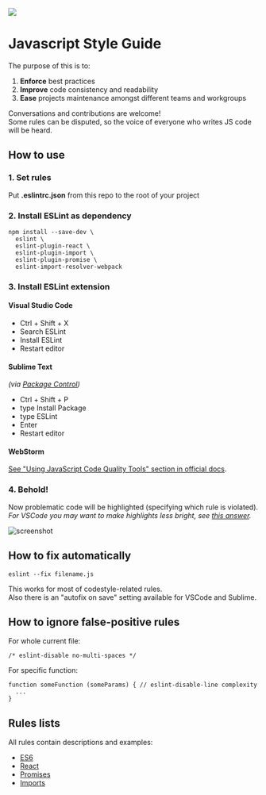 ![](https://www.sealights.io/wp-content/uploads/2017/11/code_quality.png)

# Javascript Style Guide

The purpose of this is to:

1. **Enforce** best practices
2. **Improve** code consistency and readability
3. **Ease** projects maintenance amongst different teams and workgroups

Conversations and contributions are welcome!  
Some rules can be disputed, so the voice of everyone who writes JS code will be heard.


## How to use

### 1. Set rules

Put **.eslintrc.json** from this repo to the root of your project

### 2. Install ESLint as dependency

```
npm install --save-dev \
  eslint \
  eslint-plugin-react \
  eslint-plugin-import \
  eslint-plugin-promise \
  eslint-import-resolver-webpack
```

### 3. Install ESLint extension

#### Visual Studio Code

 - Ctrl + Shift + X
 - Search ESLint
 - Install ESLint
 - Restart editor

#### Sublime Text

*(via [Package Control](https://packagecontrol.io/))*
 - Ctrl + Shift + P
 - type Install Package
 - type ESLint
 - Enter
 - Restart editor

#### WebStorm

[See "Using JavaScript Code Quality Tools" section in official docs](https://www.jetbrains.com/help/webstorm/2016.1/using-javascript-code-quality-tools.html?origin=old_help#installESLint).

### 4. Behold!

Now problematic code will be highlighted (specifying which rule is violated).  
*For VSCode you may want to make highlights less bright, see 
[this answer](https://stackoverflow.com/questions/43454967/disable-wavy-underline-in-vs-code/48610661#48610661).*

![screenshot](https://code.visualstudio.com/assets/docs/nodejs/reactjs/app-is-unused.png)

## How to fix automatically

```
eslint --fix filename.js
```

This works for most of codestyle-related rules.  
Also there is an "autofix on save" setting available for VSCode and Sublime.


## How to ignore false-positive rules

For whole current file:
```
/* eslint-disable no-multi-spaces */
```

For specific function: 
```
function someFunction (someParams) { // eslint-disable-line complexity
  ...
}
```


## Rules lists

All rules contain descriptions and examples:

- [ES6](https://eslint.org/docs/rules/)
- [React](https://www.npmjs.com/package/eslint-plugin-react#list-of-supported-rules)
- [Promises](https://www.npmjs.com/package/eslint-plugin-promise#rules)
- [Imports](https://www.npmjs.com/package/eslint-plugin-import#rules)
